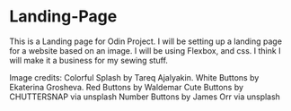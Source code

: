 # Landing-Page
This is a Landing page for Odin Project. 
I will be setting up a landing page for a website based on an image.
I will be using Flexbox, and css.
I think I will make it a business for my sewing stuff.

Image credits:
Colorful Splash by Tareq Ajalyakin.
White Buttons by Ekaterina Grosheva.
Red Buttons by  Waldemar 
Cute Buttons by  CHUTTERSNAP via unsplash
Number Buttons by James Orr via unsplash